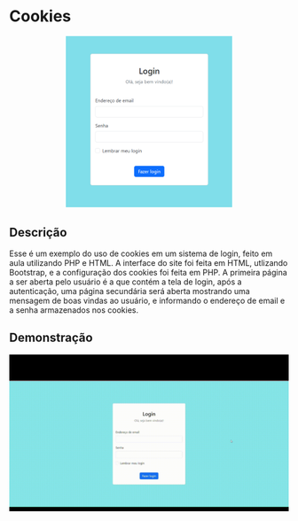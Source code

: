 # Cookies

<div align="center">
<img src="TelaLogin.png" width="300">
</div>

## Descrição
Esse é um exemplo do uso de cookies em um sistema de login, feito em aula utilizando PHP e HTML. A interface do site foi feita em HTML, utlizando Bootstrap, e a configuração dos cookies foi feita em PHP.
A primeira página a ser aberta pelo usuário é a que contém a tela de login, após a autenticação, uma página secundária será aberta mostrando uma mensagem de boas vindas ao usuário, e informando o endereço de email e a senha armazenados nos cookies. 

## Demonstração

<div align="center">
    <img src="https://github.com/stxrkwas/Cookies/blob/d85d8b2947af06be694d16f7dd11d899f99b2af5/Tela-de-Login-com-Cookies.gif" alt="Demonstração" width="800">
</div>
<!--[!([Tela de Login com Cookies.mp4](https://github.com/stxrkwas/Cookies/blob/5dfc3741be63438080375e31fbd1fae930f3bbbd/Tela%20de%20Login%20com%20Cookies.mp4))]-->
<!--<div align="center">
        <video width="640" height="360" controls>
                Inclua a URL do seu vídeo no atributo src 
                <source src="Tela de Login com Cookies.mp4" type="video/mp4">
        </video>
</div>-->

<!--[![Texto Alternativo](URL_da_Imagem)](URL_do_Video)-->


